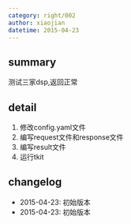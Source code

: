 ```yaml
---
category: right/002
author: xiaojian
datetime: 2015-04-23
---
```


## summary

测试三家dsp,返回正常

## detail

1. 修改config.yaml文件
2. 编写request文件和response文件
3. 编写result文件
4. 运行tkit

## changelog

- 2015-04-23: 初始版本
- 2015-04-23: 初始版本